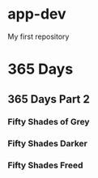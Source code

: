 # app-dev
My first repository
<html>
  <head>
    <title>List of my favorite series</title>
  </head>
  <body>
    <h1>365 Days</h1>
    <h2>365 Days Part 2</h2>
    <h3>Fifty Shades of Grey</h3> 
    <h3>Fifty Shades Darker</h3>
    <h3>Fifty Shades Freed</h3>
  </body>
</html>
